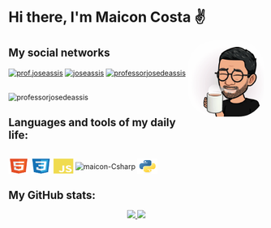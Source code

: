 # Hi there, I'm Maicon Costa ✌
  
<img align="right" alt="maicon-pic" height="150" style="border-radius:50px;" src="giff.gif">


## My social networks

  <div>
   <a href="https://instagram.com/maiconc137" target="blank"><img align="center" src="https://raw.githubusercontent.com/rahuldkjain/github-profile-readme-generator/master/src/images/icons/Social/instagram.svg" alt="prof.joseassis" height="30" width="40" /></a>
   <a href="https://twitter.com/maicon_c137" target="blank"><img align="center" src="https://raw.githubusercontent.com/rahuldkjain/github-profile-readme-generator/master/src/images/icons/Social/twitter.svg" alt="joseassis" height="30" width="40" /></a>
   <a href="https://www.linkedin.com/in/maiconc137" target="blank"><img align="center" src="https://raw.githubusercontent.com/rahuldkjain/github-profile-readme-generator/master/src/images/icons/Social/linked-in-alt.svg" alt="professorjosedeassis" height="30" width="40" /></a></br></br>
   <p align="left"> <img src="https://komarev.com/ghpvc/?username=maiconc137&label=Profile%20views&color=0e75b6&style=flat" alt="professorjosedeassis" /> </p>
 </div>
  
## Languages and tools of my daily life:

  <div style="display: inline_block"><br>
   <img align="center" alt="maicon-HTML" height="30" width="40" src="https://raw.githubusercontent.com/devicons/devicon/master/icons/html5/html5-original.svg">
   <img align="center" alt="maicon-CSS" height="30" width="40" src="https://raw.githubusercontent.com/devicons/devicon/master/icons/css3/css3-original.svg">
   <img align="center" alt="maicon-Js" height="30" width="40" src="https://raw.githubusercontent.com/devicons/devicon/master/icons/javascript/javascript-plain.svg">
   <img align="center" alt="maicon-Csharp" height="30" width="40" src="https://cdn.jsdelivr.net/gh/devicons/devicon/icons/c/c-original.svg">
   <img align="center" alt="maicon-Python" height="30" width="40" src="https://raw.githubusercontent.com/devicons/devicon/master/icons/python/python-original.svg">

## My GitHub stats:

 <div align="center">
  <a href="https://github.com/maiconc137">
  <img width="42%"  src="https://github-readme-stats.vercel.app/api?username=maiconc137&show_icons=true&theme=dark&include_all_commits=true&count_private=true"/>
  <img width="42%"  src="https://github-readme-stats.vercel.app/api/top-langs/?username=maiconc137&layout=compact&langs_count=7&theme=dark"/>
 </div><br>
